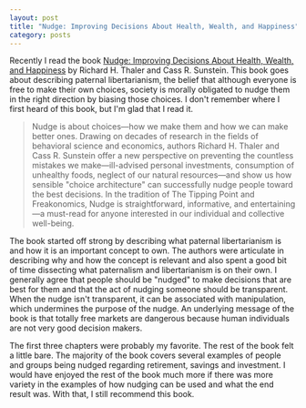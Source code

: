 ```yaml
---
layout: post
title: "Nudge: Improving Decisions About Health, Wealth, and Happiness"
category: posts
---
```


Recently I read the book [Nudge: Improving Decisions About Health, Wealth, and Happiness][1] by Richard H. Thaler and Cass R. Sunstein. This book goes about describing paternal libertarianism, the belief that although everyone is free to make their own choices, society is morally obligated to nudge them in the right direction by biasing those choices. I don't remember where I first heard of this book, but I'm glad that I read it.

> Nudge is about choices—how we make them and how we can make better ones. Drawing on decades of research in the fields of behavioral science and economics, authors Richard H. Thaler and Cass R. Sunstein offer a new perspective on preventing the countless mistakes we make—ill-advised personal investments, consumption of unhealthy foods, neglect of our natural resources—and show us how sensible "choice architecture" can successfully nudge people toward the best decisions. In the tradition of The Tipping Point and Freakonomics, Nudge is straightforward, informative, and entertaining—a must-read for anyone interested in our individual and collective well-being.

The book started off strong by describing what paternal libertarianism is and how it is an important concept to own. The authors were articulate in describing why and how the concept is relevant and also spent a good bit of time dissecting what paternalism and libertarianism is on their own. I generally agree that people should be "nudged" to make decisions that are best for them and that the act of nudging someone should be transparent. When the nudge isn't transparent, it can be associated with manipulation, which undermines the purpose of the nudge. An underlying message of the book is that totally free markets are dangerous because human individuals are not very good decision makers.

The first three chapters were probably my favorite. The rest of the book felt a little bare. The majority of the book covers several examples of people and groups being nudged regarding retirement, savings and investment. I would have enjoyed the rest of the book much more if there was more variety in the examples of how nudging can be used and what the end result was. With that, I still recommend this book.

 [1]: http://www.amazon.com/gp/product/014311526X/ref=as_li_ss_tl?ie=UTF8&camp=1789&creative=390957&creativeASIN=014311526X&linkCode=as2&tag=socklabs-20